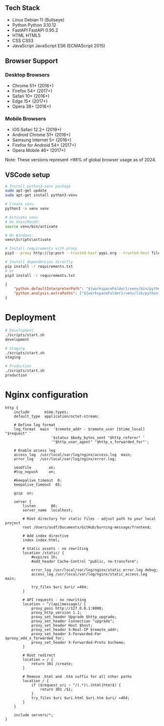 ## Tech Stack

- Linux     Debian 11 (Bullseye)
- Python    Python 3.10.12
- FastAPI   FastAPI 0.95.2
- HTML      HTML5
- CSS       CSS3
- JavaScript JavaScript ES6 (ECMAScript 2015)

## Browser Support

### Desktop Browsers
- Chrome 51+ (2016+)
- Firefox 54+ (2017+)
- Safari 10+ (2016+)
- Edge 15+ (2017+)
- Opera 38+ (2016+)

### Mobile Browsers
- iOS Safari 12.2+ (2019+)
- Android Chrome 51+ (2016+)
- Samsung Internet 5+ (2016+)
- Firefox for Android 54+ (2017+)
- Opera Mobile 46+ (2017+)

Note: These versions represent >98% of global browser usage as of 2024.

## VSCode setup
```bash
# Install python3-venv package
sudo apt-get update
sudo apt-get install python3-venv

# Create venv
python3 -m venv venv

# Activate venv
# On Unix/MacOS:
source venv/bin/activate

# On Windows:
venv\Scripts\activate

# Install requirements with proxy
pip3 --proxy http://ip:port --trusted-host pypi.org --trusted-host files.pythonhosted.org install -r requirements.txt

# Install dependencies directly
pip install -r requirements.txt
# or 
pip3 install -r requirements.txt
```

<!-- .vscode/settings.json -->
```JSON
{
    "python.defaultInterpreterPath": "${workspaceFolder}/venv/bin/python",
    "python.analysis.extraPaths": ["${workspaceFolder}/venv/lib/python3.11/site-packages"]
}
```

# Deployment
```bash
# Development
./scripts/start.sh
development

# Staging
./scripts/start.sh
staging

# Production
./scripts/start.sh
production
```

# Nginx configuration
```text
http {
    include       mime.types;
    default_type  application/octet-stream;

    # Define log format
    log_format  main  '$remote_addr - $remote_user [$time_local] "$request" '
                     '$status $body_bytes_sent "$http_referer" '
                     '"$http_user_agent" "$http_x_forwarded_for"';

    # Enable access log
    access_log  /usr/local/var/log/nginx/access.log  main;
    error_log   /usr/local/var/log/nginx/error.log;

    sendfile        on;
    #tcp_nopush     on;

    #keepalive_timeout  0;
    keepalive_timeout  65;

    gzip  on;

    server {
        listen       80;
        server_name  localhost;

        # Root directory for static files - adjust path to your local project
        root /Users/asdf/Documents/GitHub/burning-message/frontend;

        # Add index directive
        index index.html;

        # Static assets - no rewriting
        location /static/ {
            #expires 1h;
            #add_header Cache-Control "public, no-transform";
            
            error_log /usr/local/var/log/nginx/static_error.log debug;
            access_log /usr/local/var/log/nginx/static_access.log main;
            
            try_files $uri $uri/ =404;
        }

        # API requests - no rewriting
        location ~ ^/(api|message)/ {
            proxy_pass http://127.0.0.1:8000;
            proxy_http_version 1.1;
            proxy_set_header Upgrade $http_upgrade;
            proxy_set_header Connection "upgrade";
            proxy_set_header Host $host;
            proxy_set_header X-Real-IP $remote_addr;
            proxy_set_header X-Forwarded-For $proxy_add_x_forwarded_for;
            proxy_set_header X-Forwarded-Proto $scheme;
        }

        # Root redirect
        location = / {
            return 301 /create;
        }

        # Remove .html and .htm suffix for all other paths
        location / {
            if ($request_uri ~ ^/(.*)\.(html|htm)$) {
                return 301 /$1;
            }
            try_files $uri $uri.html $uri.htm $uri/ =404;
        }
    }

    include servers/*;
}
```